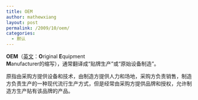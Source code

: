 ```yaml
---
title: OEM
author: mathewxiang
layout: post
permalink: /2009/10/oem/
categories:
  - 默认
---
```

**OEM**（[英文][1]：<span lang="en" xml:lang="en"><b>O</b>riginal <b>E</b>quipment<br /> <b>M</b>anufacturer的缩写</span>），通常翻译成“贴牌生产”或“原始设备制造”。

原指由采购方提供设备和技术，由制造方提供人力和场地，采购方负责销售，制造方负责生产的一种现代流行生产方式，但是经常由采购方提供品牌和授权，允许制造方生产贴有该品牌的产品。

 [1]: /zh-cn/%E8%8B%B1%E6%96%87 "英文"